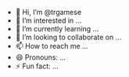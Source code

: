 - 👋 Hi, I’m @trgamese
- 👀 I’m interested in ...
- 🌱 I’m currently learning ...
- 💞️ I’m looking to collaborate on ...
- 📫 How to reach me ...
- 😄 Pronouns: ...
- ⚡ Fun fact: ...

<!---
trgamese/trgamese is a ✨ special ✨ repository because its `README.md` (this file) appears on your GitHub profile.
You can click the Preview link to take a look at your changes.
--->
